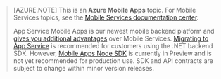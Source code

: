 >[AZURE.NOTE] This is an **Azure Mobile Apps** topic. For Mobile Services topics, see the [Mobile Services documentation center](/documentation/services/mobile-services/).
>
>App Service Mobile Apps is our newest mobile backend platform and [gives you additional advantages](app-service-mobile-value-prop-migration-from-mobile-services.md) over Mobile Services. [Migrating to App Service](app-service-mobile-migrating-from-mobile-services.md) is  recommended for customers using the .NET backend SDK. However, [Mobile Apps Node SDK](https://github.com/azure/azure-mobile-apps-node) is currently in Preview and is not yet recommended for production use. SDK and API contracts are subject to change within minor version releases.


<!--HONumber=Apr16_HO1-->


